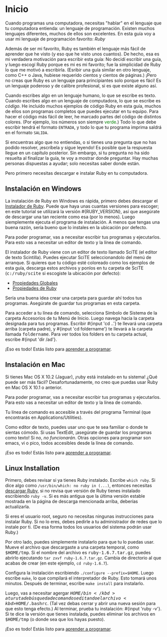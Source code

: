 # Inicio

Cuando programas una computadora, necesitas "hablar" en el lenguaje que tu
computadora entienda: un lenguaje de programación. Existen muchos
lenguajes diferentes, muchos de ellos son excelentes. En esta guía voy a
usar mi lenguaje de programación favorito: _Ruby_
 
Además de ser mi favorito, Ruby es también el lenguaje más fácil de
aprender que he visto (y eso que he visto unos cuantos). De hecho, esa es
mi verdadera motivación para escribir esta guía: No decidí escribir una
guía, y luego escogí Ruby porque es mi es mi favorito; fue la simplicidad
de Ruby lo que me motivó a escribirla. (Esribir una guía similar en otro
lenguaje, como C++ o Java, hubiese requerido cientos y cientos de
páginas.) ¡Pero no creas que Ruby es un lenguaje para principiantes solo
porque es fáci! Es un lenguaje poderoso y de calibre profesional, si es
que existe alguno así.

Cuando escribes algo en un lenguaje humano, lo que se escribe es texto.
Cuando escribes algo en un lenguaje de computadora, lo que se escribe es
<dfn>código</dfn>. He incluido muchos ejemplos de código Ruby en esta
guía, muchos de ellos son programas completos que puedes ejecutar en tu
equipo. Para hacer el código más fácil de leer, he marcado partes del
código de distintos colores. (Por ejemplo, los números son siempre
<font color="green">verde</font>.)
Todo lo que debe escribir tendrá el formato `ENTRADA`, y todo lo que
tu programa imprima saldrá en el formato `SALIDA`.

Si encuentras algo que no entiendas, o si tienes una pregunta que no has
podido resolver, ¡escríbela y sigue leyendo! Es posible que la respuesta
llegue en un capítulo posterior. Sin embargo, si tu pregunta no ha sido
resuelta al finalizar la guía, te voy a mostrar donde preguntar. Hay
muchas personas dispuestas a ayudar; solo necesitas saber donde están.

Pero primero necesitas descargar e instalar Ruby en tu computadora.


## Instalación en Windows

La instalación de Ruby en Windows es rápida, primero debes descargar el
<a href="http://rubyinstaller.rubyforge.org/">Instalador de Ruby</a>.
Puede que haya unas cuantas versiones para escoger; en este tutorial se
utilizará la versión #{RUBY_VERSION}, así que asegúrate de descargar una
tan reciente como esa (por lo menos). Luego siemplemente ejecuta el
programa de instalación. A menos que tengas una buena razón, sería bueno
que lo instales en la ubicación por defecto.

Para poder programar, vas a necesitar escribir tus programas y
ejecutarlos. Para esto vas a necesitar un editor de texto y la línea de
comando.

El instalador de Ruby viene con un editor de texto llamado SciTE
(el editor de texto Scintilla). Puedes ejecutar SciTE seleccionandolo del
menú de arranque. Si quieres que tu código esté coloreado como los
ejemplos de esta guía, descarga estos archivos y ponlos en tu carpeta de
SciTE (<kbd>c:/ruby/scite</kbd> si escogiste la ubicación por defecto):


* <a href="'+LINKADDR+'SciTEGlobal.properties">Propiedades Globales</a>
* <a href="'+LINKADDR+'ruby.properties">Propiedades de Ruby</a>

Sería una buena idea crear una carpeta para guardar ahí todos tus
programas. Asegúrate de guardar tus programas en esta carpeta.

Para acceder a tu línea de comando, selecciona Símbolo de Sistema de la
carpeta Accesorios de tu Menú de Inicio. Luego navega hacia la carpeta
designada para tus programas. Escribir #{input 'cd ..'} te llevará una
carpeta arriba (carpeta padre), y #{input 'cd foldername'} te llevará a la
carpeta llamada <kbd>foldername</kbd>. Para ver todos los folders en tu
carpeta actual, escribe #{input 'dir /ad'}.

¡Eso es todo! Estás listo para
<a href="https://github.com/rubyperu/aprende_a_programar/blob/master/capitulos/01_numeros.markdown">
aprender a programar</a>.


## Instalación en Mac

Si tienes Mac OS X 10.2 (Jaguar), ¡ruby está instalado en tu sistema! ¿Qué
puede ser más fácil? Desafortunadamente, no creo que puedas usar Ruby en
Mac OS X 10.1 o anterior.

Para poder programar, vas a necesitar escribir tus programas y
ejecutarlos. Para esto vas a necesitar un editor de texto y la línea de
comando.

Tu línea de comando es accesible a través del programa Terminal (que
encontrarás en Applications/Utilities).

Como editor de texto, puedes usar uno que te sea familiar o donde te
sientas cómodo. Si usas TextEdit, ¡asegúrate de guardar los programas como
texto! Si no, <em>no funcionarán</em>. Otras opciones para programar son
emacs, vi o pico, todos accesibles desde la línea de comando.

¡Eso es todo! Estás listo para
<a href="https://github.com/rubyperu/aprende_a_programar/blob/master/capitulos/01_numeros.markdown">
aprender a programar</a>.

## Linux Installation

Primero, debes revisar si ya tienes Ruby instalado. Escribe
`which ruby`. Si dice algo como
`/usr/bin/which: no ruby in (...)`, entonces necesitas
<a href="http://www.ruby-lang.org/en/20020102.html">descargar Ruby</a>,
si no revisa que versión de Ruby tienes instalado escribiendo
`ruby -v`. Si es más antigua que la última versión estable
mostrada en la página de descarga mencionada arriba, deberías
actualizarla.

Si eres el usuario root, seguro no necesitas ningunas instrucciones para
instalar Ruby. Si no lo eres, debes pedirle a tu administrador de redes 
que lo instale por ti. (De esa forma todos los usuarios del sistema podrán
usar Ruby.)

Por otro lado, puedes simplemente instalarlo para que tu lo puedas usar.
Mueve el archivo que descargaste a una carpeta temporal, como
<kbd>$HOME/tmp</kbd>.  Si el nombre del archivo es
<kbd>ruby-1.6.7.tar.gz</kbd>, puedes abrirlo ejecutando
`tar zxvf ruby-1.6.7.tar.gz`. Cambia de directorio al que acabas
de crear (en este ejemplo, `cd ruby-1.6.7`).

Configura la instalación escribiendo
`./configure --prefix=$HOME`. Luego escribe  `make`, lo
que compilará el interpretador de Ruby. Esto tomará unos minutos. Después
de terminar, escribe `make install` para instalarlo.

Luego, vas a necesitar agergar <kbd>$HOME/bin</kbd> a tu ruta de búsqueda
de comandos editando el archivo <kbd>$HOME/.bashrc</kbd>. (Tal vez debas
cerrar y abrir una nueva sesión para que esto tenga efecto.) Al terminar,
prueba tu instalación: #{input 'ruby -v'}. Si te dice la versión que
tienes instalada, puedes eliminar los archivos en <kbd>$HOME/tmp</kbd> (o 
donde sea que los hayas puesto).

¡Eso es todo! Estás listo para
<a href="https://github.com/rubyperu/aprende_a_programar/blob/master/capitulos/01_numeros.markdown">
aprender a programar</a>.